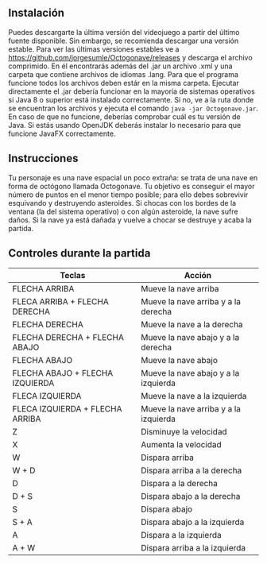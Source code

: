## Instalación

Puedes descargarte la última versión del videojuego a partir del último fuente disponible.
Sin embargo, se recomienda descargar una versión estable. Para ver las últimas versiones estables
ve a https://github.com/jorgesumle/Octogonave/releases y descarga el archivo comprimido.
En él encontrarás además del .jar un archivo .xml y una carpeta que contiene archivos de idiomas .lang.
Para que el programa funcione todos los archivos deben estár en la misma carpeta. Ejecutar directamente
el .jar debería funcionar en la mayoría de sistemas operativos si Java 8 o superior está instalado correctamente. Si no, ve a la ruta donde se encuentran los archivos y ejecuta el comando `java -jar Octogonave.jar`. En caso de 
que no funcione, deberías comprobar cuál es tu versión de Java. Si estás usando OpenJDK deberás instalar lo necesario
para que funcione JavaFX correctamente.

## Instrucciones

Tu personaje es una nave espacial un poco extraña: se trata de una nave en
forma de octógono llamada Octogonave. Tu objetivo es conseguir el mayor número de
puntos en el menor tiempo posible; para ello debes sobrevivir esquivando y destruyendo asteroides.
Si chocas con los bordes de la ventana (la del sistema operativo) o con algún asteroide,
la nave sufre daños. Si la nave ya está dañada y vuelve a chocar
se destruye y acaba la partida.

## Controles durante la partida

Teclas | Acción
------ | ------
FLECHA ARRIBA | Mueve la nave arriba
FLECA ARRIBA + FLECHA DERECHA | Mueve la nave arriba y a la derecha
FLECHA DERECHA | Mueve la nave a la derecha
FLECHA DERECHA + FLECHA ABAJO | Mueve la nave abajo y a la derecha
FLECHA ABAJO | Mueve la nave abajo
FLECHA ABAJO + FLECHA IZQUIERDA | Mueve la nave abajo y a la izquierda
FLECA IZQUIERDA | Mueve la nave a la izquierda
FLECA IZQUIERDA + FLECHA ARRIBA | Mueve la nave arriba y a la izquierda
Z | Disminuye la velocidad
X | Aumenta la velocidad
W | Dispara arriba
W + D | Dispara arriba a la derecha
D | Dispara a la derecha
D + S | Dispara abajo a la derecha
S | Dispara abajo
S + A | Dispara abajo a la izquierda
A | Dispara a la izquierda
A + W | Dispara arriba a la izquierda

